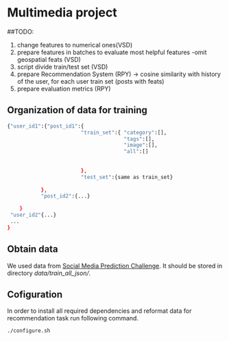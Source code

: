 # Multimedia project

##TODO:
1. change features to numerical ones(VSD)
2. prepare features in batches to evaluate most helpful features -omit geospatial feats (VSD)
3. script divide train/test set (VSD) 
4. prepare Recommendation System (RPY) -> cosine similarity with history of the user, for each user train set (posts with feats)
5. prepare evaluation metrics (RPY)

## Organization of data for training
```bash
{"user_id1":{"post_id1":{
                        "train_set":{ "category":[],
                                      "tags":[],
                                      "image":[],
                                      "all":[]
                        
                        
                        },
                        "test_set":{same as train_set}
                        
           },
           "post_id2":{...}

    }
 "user_id2"{...}
 ...
}

```
## Obtain data
We used data from [Social Media Prediction Challenge](http://smp-challenge.com/). It should be stored in directory _data/train_all_json/_.

## Cofiguration
In order to install all required dependencies and reformat data for recommendation task run following command.
```bash
./configure.sh
```
